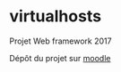 # virtualhosts

Projet Web framework 2017

Dépôt du projet sur [moodle](http://foad2.unicaen.fr/moodle/course/view.php?id=24809)
